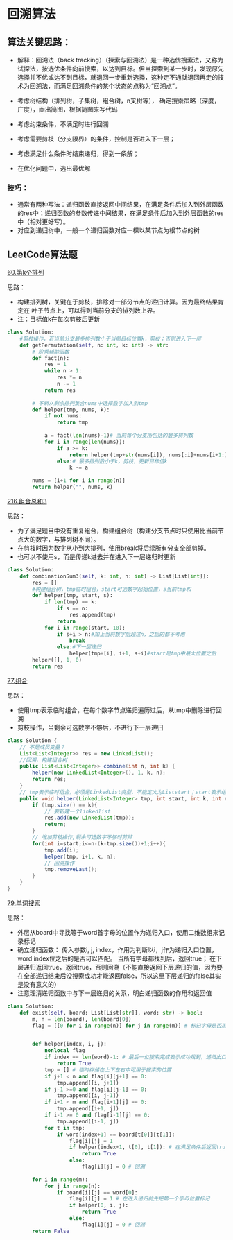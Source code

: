 # 回溯算法

## 算法关键思路：
* 解释：回溯法（back tracking）（探索与回溯法）是一种选优搜索法，又称为试探法，按选优条件向前搜索，以达到目标。但当探索到某一步时，发现原先选择并不优或达不到目标，就退回一步重新选择，这种走不通就退回再走的技术为回溯法，而满足回溯条件的某个状态的点称为“回溯点”。

* 考虑树结构（排列树，子集树，组合树，n叉树等）， 确定搜索策略（深度，广度），画出简图，根据简图来写代码
* 考虑约束条件，不满足时进行回溯
* 考虑需要剪枝（分支限界）的条件，控制是否进入下一层；
* 考虑满足什么条件时结束递归，得到一条解；
* 在优化问题中，选出最优解
### 技巧：
* 通常有两种写法：递归函数直接返回中间结果，在满足条件后加入到外层函数的res中；递归函数的参数传递中间结果，在满足条件后加入到外层函数的res中（相对更好写）。
* 对应到递归树中，一般一个递归函数对应一棵以某节点为根节点的树

## LeetCode算法题

[60.第k个排列](https://leetcode-cn.com/problems/permutation-sequence/)

思路：
* 构建排列树，关键在于剪枝，排除对一部分节点的递归计算。因为最终结果肯定在
叶子节点上，可以得到当前分支的排列数上界。
* 注：目标值k在每次剪枝后更新
```python
class Solution:
    #剪枝操作，若当前分支最多排列数小于当前目标位置k，剪枝；否则进入下一层
    def getPermutation(self, n: int, k: int) -> str:
        # 阶乘辅助函数
        def fact(n):
            res = 1
            while n > 1:
                res *= n
                n -= 1
            return res
        
        # 不断从剩余排列集合nums中选择数字加入到tmp
        def helper(tmp, nums, k):
            if not nums:
                return tmp
            
            a = fact(len(nums)-1)# 当前每个分支所包括的最多排列数
            for i in range(len(nums)):
                if a >= k:
                    return helper(tmp+str(nums[i]), nums[:i]+nums[i+1:], k)
                else:# 最多排列数小于k，剪枝，更新目标值k
                    k -= a
        
        nums = [i+1 for i in range(n)]
        return helper("", nums, k)
```
[216.组合总和3](https://leetcode-cn.com/problems/combination-sum-iii/submissions/)

思路：
* 为了满足题目中没有重复组合，构建组合树（构建分支节点时只使用比当前节点大的数字，与排列树不同）。
* 在剪枝时因为数字从小到大排列，使用break将后续所有分支全部剪掉。
* 也可以不使用s，而是传递k进去并在进入下一层递归时更新
```python
class Solution:
    def combinationSum3(self, k: int, n: int) -> List[List[int]]:
        res = []
        #构建组合树，tmp临时组合，start可选数字起始位置，s当前tmp和
        def helper(tmp, start, s):
            if len(tmp) == k:
                if s == n:
                    res.append(tmp)
                return
            for i in range(start, 10):
                if s+i > n:#加上当前数字后超过n，之后的都不考虑
                    break
                else:#下一层递归
                    helper(tmp+[i], i+1, s+i)#start是tmp中最大位置之后
        helper([], 1, 0)
        return res
```
[77.组合](https://leetcode-cn.com/problems/combinations/)

思路：
* 使用tmp表示临时组合，在每个数字节点递归遍历过后，从tmp中删除进行回溯
* 剪枝操作，当剩余可选数字不够后，不进行下一层递归
```java
class Solution {
    // 不是成员变量？
    List<List<Integer>> res = new LinkedList();
    //回溯，构建组合树
    public List<List<Integer>> combine(int n, int k) {
        helper(new LinkedList<Integer>(), 1, k, n);
        return res;
    }
    // tmp表示临时组合，必须是LinkedList类型，不能定义为Liststart；start表示组合中下一个数起始位置
    public void helper(LinkedList<Integer> tmp, int start, int k, int n){
        if (tmp.size() == k){
            // 要新建一个linkedlist
            res.add(new LinkedList(tmp));
            return;
        }
        // 增加剪枝操作,剩余可选数字不够时剪掉
        for(int i=start;i<=n-(k-tmp.size())+1;i++){
            tmp.add(i);
            helper(tmp, i+1, k, n);
            // 回溯操作
            tmp.removeLast();
        }
    }
}
```

[79.单词搜索](https://leetcode-cn.com/problems/word-search/)

思路：
* 外层从board中寻找等于word首字母的位置作为递归入口，使用二维数组来记录标记
* 确立递归函数：
传入参数i, j, index，作用为判断以i，j作为递归入口位置，word index位之后的是否可以匹配。
当所有字母都找到后，返回true；
在下层递归返回true，返回true，否则回溯（不能直接返回下层递归的值，因为要在全部递归结束后没搜索成功才能返回false，所以这里下层递归的false其实是没有意义的）
* 注意理清递归函数中与下一层递归的关系，明白递归函数的作用和返回值

```python
class Solution:
    def exist(self, board: List[List[str]], word: str) -> bool:
        m, n = len(board), len(board[0])
        flag = [[0 for i in range(n)] for j in range(m)] # 标记字母是否用过


        def helper(index, i, j):
            nonlocal flag
            if index == len(word)-1: # 最后一位搜索完成表示成功找到，递归出口
                return True
            tmp = [] # 临时存储在上下左右中可用于搜索的位置
            if j+1 < n and flag[i][j+1] == 0:
                tmp.append([i, j+1])
            if j-1 >=0 and flag[i][j-1] == 0:
                tmp.append([i, j-1])
            if i+1 < m and flag[i+1][j] == 0:
                tmp.append([i+1, j])
            if i-1 >= 0 and flag[i-1][j] == 0:
                tmp.append([i-1, j])
            for t in tmp:
                if word[index+1] == board[t[0]][t[1]]:
                    flag[i][j] = 1
                    if helper(index+1, t[0], t[1]): # 在满足条件后返回true，而在全部遍历结束后再返回false
                        return True
                    else:
                        flag[i][j] = 0 # 回溯
        
        for i in range(m):
            for j in range(n):
                if board[i][j] == word[0]:
                    flag[i][j] = 1 # 在进入递归前先把第一个字母位置标记
                    if helper(0, i, j):
                        return True
                    else:
                        flag[i][j] = 0 # 回溯
        return False
```
